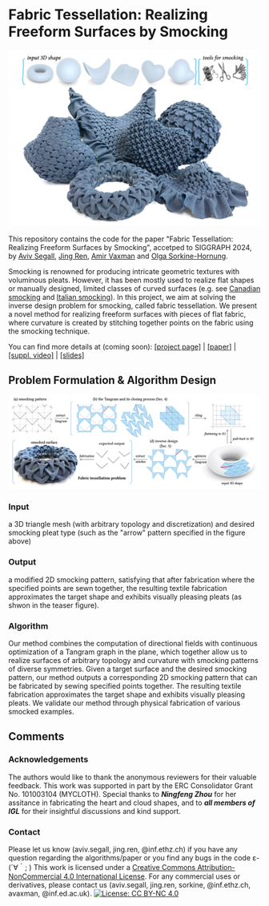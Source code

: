 # Fabric Tessellation: Realizing Freeform Surfaces by Smocking
<p align="center">
<img src="./figs/teaser.jpg" width="800" /> 
</p>

This repository contains the code for the paper "Fabric Tessellation: Realizing Freeform Surfaces by Smocking", accetped to SIGGRAPH 2024, by [Aviv Segall](https://segaviv.github.io), [Jing Ren](https://ren-jing.com/), [Amir Vaxman](https://avaxman.github.io/) and [Olga Sorkine-Hornung](https://igl.ethz.ch/people/sorkine). 

Smocking is renowned for producing intricate geometric textures with voluminous pleats. However, it has been mostly used to realize flat shapes or manually designed, limited classes of curved surfaces (e.g. see [Canadian smocking](https://github.com/llorz/SmockingDesign) and [Italian smocking](https://github.com/nifzhou/ItalianSmocking)). 
In this project, we aim at solving the inverse design problem for smocking, called fabric tessellation.
We present a novel method for realizing freeform surfaces with pieces of flat fabric, where curvature is created by stitching together points on the fabric using the smocking technique. 

You can find more details at (coming soon): [[project page]]() | [[paper]]() | [[suppl. video]]() | [[slides]]()

## Problem Formulation & Algorithm Design
<p align="center">
<img src="./figs/algorithm.jpg" width="1000" /> 
</p>

### Input 
a 3D triangle mesh (with arbitrary topology and discretization) and desired smocking pleat type (such as the "arrow" pattern specified in the figure above)

### Output
a modified 2D smocking pattern, satisfying that after fabrication where the specified points are sewn together, the resulting textile fabrication approximates the target shape and exhibits visually pleasing pleats (as shwon in the teaser figure).

### Algorithm
Our method combines the computation of directional fields with continuous optimization of a Tangram graph in the plane, which together allow us to realize surfaces of arbitrary topology and curvature with smocking patterns of diverse symmetries. Given a target surface and the desired smocking pattern, our method outputs a corresponding 2D smocking pattern that can be fabricated by sewing specified points together. The resulting textile fabrication approximates the target shape and exhibits visually pleasing pleats. We validate our method through physical fabrication of various smocked examples.


## Comments
### Acknowledgements
The authors would like to thank the anonymous reviewers for their valuable feedback. 
This work was supported in part by the ERC Consolidator Grant No. 101003104 (MYCLOTH).
Special thanks to ***Ningfeng Zhou*** for her assitance in fabricating the heart and cloud shapes, and to ***all members of IGL*** for their insightful discussions and kind support. 

### Contact
Please let us know (aviv.segall, jing.ren, @inf.ethz.ch) if you have any question regarding the algorithms/paper or you find any bugs in the code ε-(´∀｀; )
This work is licensed under a [Creative Commons Attribution-NonCommercial 4.0 International License](http://creativecommons.org/licenses/by-nc/4.0/). 
For any commercial uses or derivatives, please contact us (aviv.segall, jing.ren, sorkine, @inf.ethz.ch, avaxman, @inf.ed.ac.uk). [![License: CC BY-NC 4.0](https://img.shields.io/badge/License-CC%20BY--NC%204.0-lightgrey.svg)](https://creativecommons.org/licenses/by-nc/4.0/)
